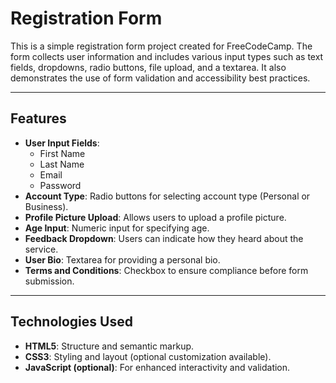 # Registration Form

This is a simple registration form project created for FreeCodeCamp. The form collects user information and includes various input types such as text fields, dropdowns, radio buttons, file upload, and a textarea. It also demonstrates the use of form validation and accessibility best practices.

---

## Features

- **User Input Fields**: 
  - First Name
  - Last Name
  - Email
  - Password
- **Account Type**: Radio buttons for selecting account type (Personal or Business).  
- **Profile Picture Upload**: Allows users to upload a profile picture.
- **Age Input**: Numeric input for specifying age.  
- **Feedback Dropdown**: Users can indicate how they heard about the service.  
- **User Bio**: Textarea for providing a personal bio.  
- **Terms and Conditions**: Checkbox to ensure compliance before form submission.  

---

## Technologies Used

- **HTML5**: Structure and semantic markup.
- **CSS3**: Styling and layout (optional customization available).
- **JavaScript (optional)**: For enhanced interactivity and validation.